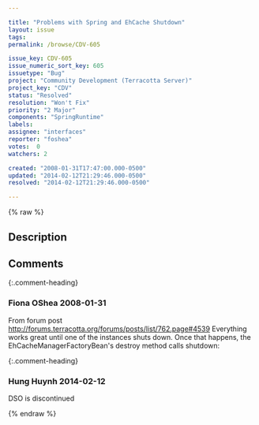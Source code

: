 ```yaml
---

title: "Problems with Spring and EhCache Shutdown"
layout: issue
tags: 
permalink: /browse/CDV-605

issue_key: CDV-605
issue_numeric_sort_key: 605
issuetype: "Bug"
project: "Community Development (Terracotta Server)"
project_key: "CDV"
status: "Resolved"
resolution: "Won't Fix"
priority: "2 Major"
components: "SpringRuntime"
labels: 
assignee: "interfaces"
reporter: "foshea"
votes:  0
watchers: 2

created: "2008-01-31T17:47:00.000-0500"
updated: "2014-02-12T21:29:46.000-0500"
resolved: "2014-02-12T21:29:46.000-0500"

---
```




{% raw %}



## Description

<div markdown="1" class="description">



</div>

## Comments


{:.comment-heading}
### **Fiona OShea** <span class="date">2008-01-31</span>

<div markdown="1" class="comment">

From forum post http://forums.terracotta.org/forums/posts/list/762.page#4539 <excerpt> Everything works great until one of the instances shuts down. Once that happens, the EhCacheManagerFactoryBean's destroy method calls shutdown: </excerpt>

</div>


{:.comment-heading}
### **Hung Huynh** <span class="date">2014-02-12</span>

<div markdown="1" class="comment">

DSO is discontinued

</div>



{% endraw %}
